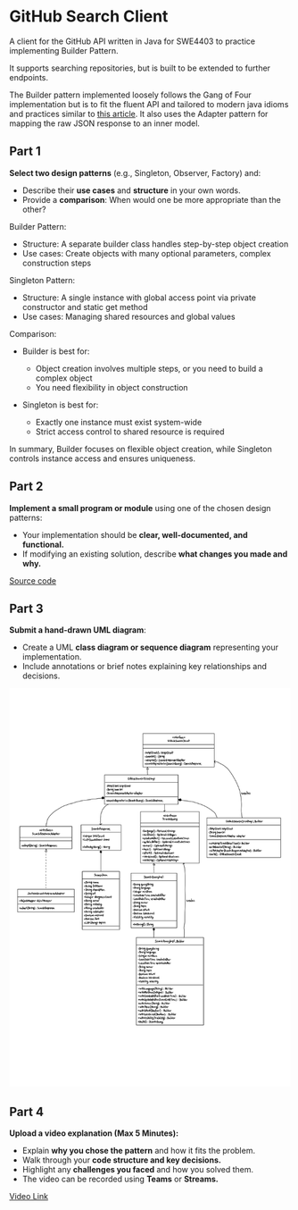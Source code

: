 # GitHub Search Client

A client for the GitHub API written in Java for SWE4403 to practice implementing Builder Pattern.

It supports searching repositories, but is built to be extended to further endpoints.

The Builder pattern implemented loosely follows the Gang of Four implementation but is to fit the fluent API and 
tailored to modern java idioms and practices similar to [this article](https://akhiilgupta.medium.com/create-complex-java-objects-using-fluent-builder-pattern-c2263f8bfcf4). It also uses the Adapter pattern for mapping the raw JSON response to an inner model.

## Part 1
**Select two design patterns** (e.g., Singleton, Observer, Factory) and:
- Describe their **use cases** and **structure** in your own words.
- Provide a **comparison**: When would one be more appropriate than the other?

Builder Pattern:

- Structure: A separate builder class handles step-by-step object creation
- Use cases: Create objects with many optional parameters, complex construction steps

Singleton Pattern:

- Structure: A single instance with global access point via private constructor and static get method
- Use cases: Managing shared resources and global values

Comparison:
- Builder is best for:
  - Object creation involves multiple steps, or you need to build a complex object
  - You need flexibility in object construction

- Singleton is best for:
  - Exactly one instance must exist system-wide
  - Strict access control to shared resource is required

In summary, Builder focuses on flexible object creation, while Singleton controls instance access and ensures uniqueness.

## Part 2
**Implement a small program or module** using one of the chosen design patterns:
- Your implementation should be **clear, well-documented, and functional.**
- If modifying an existing solution, describe **what changes you made and why.**

[Source code](https://github.com/matthew-collett/github-search-client/blob/main/src/java/com/collett/github)

## Part 3
**Submit a hand-drawn UML diagram**:
- Create a UML **class diagram or sequence diagram** representing your implementation.
- Include annotations or brief notes explaining key relationships and decisions.

<img src="docs/uml.jpg" alt="UML Diagram" width="600"/>

## Part 4
**Upload a video explanation (Max 5 Minutes):**
- Explain **why you chose the pattern** and how it fits the problem. 
- Walk through your **code structure and key decisions.**
- Highlight any **challenges you faced** and how you solved them.
- The video can be recorded using **Teams** or **Streams.**

[Video Link](https://youtu.be/-XEJhDkSafM)



